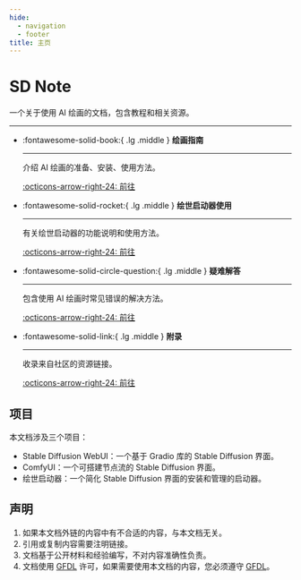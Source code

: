 ```yaml
---
hide:
  - navigation
  - footer
title: 主页
---
```

# SD Note
一个关于使用 AI 绘画的文档，包含教程和相关资源。

---

<div class="grid cards" markdown>

-   :fontawesome-solid-book:{ .lg .middle } __绘画指南__

    ---

    介绍 AI 绘画的准备、安装、使用方法。

    [:octicons-arrow-right-24: 前往](guide/index.md)

-   :fontawesome-solid-rocket:{ .lg .middle } __绘世启动器使用__

    ---

    有关绘世启动器的功能说明和使用方法。

    [:octicons-arrow-right-24: 前往](sd_launcher/index.md)

-   :fontawesome-solid-circle-question:{ .lg .middle } __疑难解答__

    ---

    包含使用 AI 绘画时常见错误的解决方法。

    [:octicons-arrow-right-24: 前往](help/index.md)

-   :fontawesome-solid-link:{ .lg .middle } __附录__

    ---

    收录来自社区的资源链接。

    [:octicons-arrow-right-24: 前往](appendix.md)
</div>


## 项目
本文档涉及三个项目：

- Stable Diffusion WebUI：一个基于 Gradio 库的 Stable Diffusion 界面。
- ComfyUI：一个可搭建节点流的 Stable Diffusion 界面。
- 绘世启动器：一个简化 Stable Diffusion 界面的安装和管理的启动器。


## 声明
1. 如果本文档外链的内容中有不合适的内容，与本文档无关。
2. 引用或复制内容需要注明链接。
3. 文档基于公开材料和经验编写，不对内容准确性负责。
4. 文档使用 [GFDL](https://github.com/licyk/SDNote?tab=GFDL-1.3-1-ov-file#readme) 许可，如果需要使用本文档的内容，您必须遵守 [GFDL](https://github.com/licyk/SDNote?tab=GFDL-1.3-1-ov-file#readme)。
